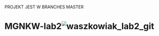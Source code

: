 PROJEKT JEST W BRANCHES MASTER
# MGNKW-lab2![waszkowiak_lab2_git](https://user-images.githubusercontent.com/117356811/200635994-72357258-08ab-4193-a27b-56c8cae69b43.PNG)
